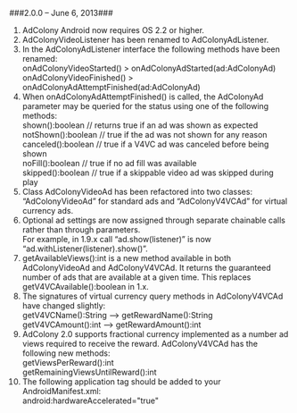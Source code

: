 ###2.0.0 – June 6, 2013###
1. AdColony Android now requires OS 2.2 or higher. <br>
2. AdColonyVideoListener has been renamed to AdColonyAdListener. <br>
3. In the AdColonyAdListener interface the following methods have been renamed: <br>
onAdColonyVideoStarted() ­> onAdColonyAdStarted(ad:AdColonyAd) <br>
onAdColonyVideoFinished() ­> onAdColonyAdAttemptFinished(ad:AdColonyAd) <br>
4. When onAdColonyAdAttemptFinished() is called, the AdColonyAd parameter may be 
queried for the status using one of the following methods: <br>
shown():boolean // returns true if an ad was shown as expected notShown():boolean // true if the ad was not shown for any reason <br> 
canceled():boolean // true if a V4VC ad was canceled before being shown <br>
noFill():boolean // true if no ad fill was available <br>
skipped():boolean // true if a skippable video ad was skipped during play <br>
5. Class AdColonyVideoAd has been refactored into two classes: “AdColonyVideoAd” for
standard ads and “AdColonyV4VCAd” for virtual currency ads. <br>
6. Optional ad settings are now assigned through separate chainable calls rather than
through parameters. <br> 
For example, in 1.9.x call “ad.show(listener)” is now “ad.withListener(listener).show()”.
7. getAvailableViews():int is a new method available in both AdColonyVideoAd and
AdColonyV4VCAd. It returns the guaranteed number of ads that are available at a given
time. This replaces getV4VCAvailable():boolean in 1.x. <br>
8. The signatures of virtual currency query methods in AdColonyV4VCAd have changed
slightly:<br>
getV4VCName():String --­> getRewardName():String <br> 
getV4VCAmount():int --­> getRewardAmount():int <br>
9. AdColony 2.0 supports fractional currency implemented as a number ad views required to receive the reward. AdColonyV4VCAd has the following new methods:<br>
getViewsPerReward():int<br>
getRemainingViewsUntilReward():int<br>
10. The following application tag should be added to your AndroidManifest.xml:<br>
android:hardwareAccelerated="true"